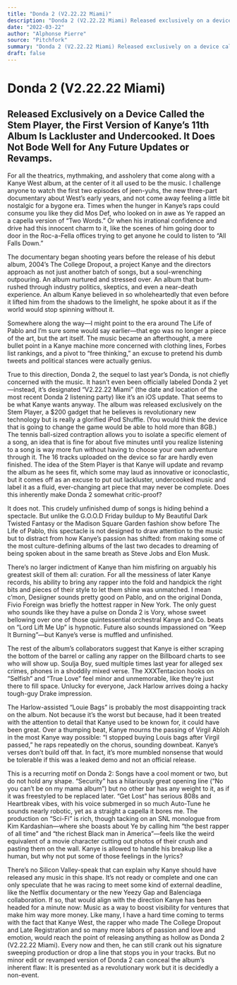 ```yaml
---
title: "Donda 2 (V2.22.22 Miami)"
description: "Donda 2 (V2.22.22 Miami) Released exclusively on a device called the Stem Player. It does not bode well for any future updates or revamps. For all the theatrics, mythmaking, and assholery that come al..."
date: "2022-03-22"
author: "Alphonse Pierre"
source: "Pitchfork"
summary: "Donda 2 (V2.22.22 Miami) Released exclusively on a device called the Stem Player. It does not bode well for any future updates or revamps. For all the theatrics, mythmaking, and assholery that come along with a Kanye West album, at the center of it all used to be the music."
draft: false
---
```


# Donda 2 (V2.22.22 Miami)

## Released Exclusively on a Device Called the Stem Player, the First Version of Kanye’s 11th Album Is Lackluster and Undercooked. It Does Not Bode Well for Any Future Updates or Revamps. 

For all the theatrics, mythmaking, and assholery that come along with a Kanye West album, at the center of it all used to be the music. I challenge anyone to watch the first two episodes of jeen-yuhs, the new three-part documentary about West’s early years, and not come away feeling a little bit nostalgic for a bygone era. Times when the hunger in Kanye’s raps could consume you like they did Mos Def, who looked on in awe as Ye rapped an a capella version of “Two Words.” Or when his irrational confidence and drive had this innocent charm to it, like the scenes of him going door to door in the Roc-a-Fella offices trying to get anyone he could to listen to “All Falls Down.”

The documentary began shooting years before the release of his debut album, 2004’s The College Dropout, a project Kanye and the directors approach as not just another batch of songs, but a soul-wrenching outpouring. An album nurtured and stressed over. An album that bum-rushed through industry politics, skeptics, and even a near-death experience. An album Kanye believed in so wholeheartedly that even before it lifted him from the shadows to the limelight, he spoke about it as if the world would stop spinning without it.

Somewhere along the way—I might point to the era around The Life of Pablo and I’m sure some would say earlier—that ego was no longer a piece of the art, but the art itself. The music became an afterthought, a mere bullet point in a Kanye machine more concerned with clothing lines, Forbes list rankings, and a pivot to “free thinking,” an excuse to pretend his dumb tweets and political stances were actually genius.

True to this direction, Donda 2, the sequel to last year’s Donda, is not chiefly concerned with the music. It hasn’t even been officially labeled Donda 2 yet—instead, it’s designated “V2.22.22 Miami” (the date and location of the most recent Donda 2 listening party) like it’s an iOS update. That seems to be what Kanye wants anyway. The album was released exclusively on the Stem Player, a $200 gadget that he believes is revolutionary new technology but is really a glorified iPod Shuffle. (You would think the device that is going to change the game would be able to hold more than 8GB.) The tennis ball-sized contraption allows you to isolate a specific element of a song, an idea that is fine for about five minutes until you realize listening to a song is way more fun without having to choose your own adventure through it. The 16 tracks uploaded on the device so far are hardly even finished. The idea of the Stem Player is that Kanye will update and revamp the album as he sees fit, which some may laud as innovative or iconoclastic, but it comes off as an excuse to put out lackluster, undercooked music and label it as a fluid, ever-changing art piece that may never be complete. Does this inherently make Donda 2 somewhat critic-proof?

It does not. This crudely unfinished dump of songs is hiding behind a spectacle. But unlike the G.O.O.D Friday buildup to My Beautiful Dark Twisted Fantasy or the Madison Square Garden fashion show before The Life of Pablo, this spectacle is not designed to draw attention to the music but to distract from how Kanye’s passion has shifted: from making some of the most culture-defining albums of the last two decades to dreaming of being spoken about in the same breath as Steve Jobs and Elon Musk.

There’s no larger indictment of Kanye than him misfiring on arguably his greatest skill of them all: curation. For all the messiness of later Kanye records, his ability to bring any rapper into the fold and handpick the right bits and pieces of their style to let them shine was unmatched. I mean c’mon, Desiigner sounds pretty good on Pablo, and on the original Donda, Fivio Foreign was briefly the hottest rapper in New York. The only guest who sounds like they have a pulse on Donda 2 is Vory, whose sweet bellowing over one of those quintessential orchestral Kanye and Co. beats on “Lord Lift Me Up” is hypnotic. Future also sounds impassioned on “Keep It Burning”—but Kanye’s verse is muffled and unfinished.

The rest of the album’s collaborators suggest that Kanye is either scraping the bottom of the barrel or calling any rapper on the Billboard charts to see who will show up. Soulja Boy, sued multiple times last year for alleged sex crimes, phones in a shoddily mixed verse. The XXXTentacion hooks on “Selfish” and “True Love” feel minor and unmemorable, like they’re just there to fill space. Unlucky for everyone, Jack Harlow arrives doing a hacky tough-guy Drake impression.

The Harlow-assisted “Louie Bags” is probably the most disappointing track on the album. Not because it’s the worst but because, had it been treated with the attention to detail that Kanye used to be known for, it could have been great. Over a thumping beat, Kanye mourns the passing of Virgil Abloh in the most Kanye way possible: “I stopped buying Louis bags after Virgil passed,” he raps repeatedly on the chorus, sounding downbeat. Kanye’s verses don’t build off that. In fact, it’s more mumbled nonsense that would be tolerable if this was a leaked demo and not an official release.

This is a recurring motif on Donda 2: Songs have a cool moment or two, but do not hold any shape. “Security” has a hilariously great opening line (“No you can’t be on my mama album”) but no other bar has any weight to it, as if it was freestyled to be replaced later. “Get Lost” has serious 808s and Heartbreak vibes, with his voice submerged in so much Auto-Tune he sounds nearly robotic, yet as a straight a capella it bores me. The production on “Sci-Fi” is rich, though tacking on an SNL monologue from Kim Kardashian—where she boasts about Ye by calling him “the best rapper of all time” and “the richest Black man in America”—feels like the weird equivalent of a movie character cutting out photos of their crush and pasting them on the wall. Kanye is allowed to handle his breakup like a human, but why not put some of those feelings in the lyrics?

There’s no Silicon Valley-speak that can explain why Kanye should have released any music in this shape. It’s not ready or complete and one can only speculate that he was racing to meet some kind of external deadline, like the Netflix documentary or the new Yeezy Gap and Balenciaga collaboration. If so, that would align with the direction Kanye has been headed for a minute now: Music as a way to boost visibility for ventures that make him way more money. Like many, I have a hard time coming to terms with the fact that Kanye West, the rapper who made The College Dropout and Late Registration and so many more labors of passion and love and emotion, would reach the point of releasing anything as hollow as Donda 2 (V2.22.22 Miami). Every now and then, he can still crank out his signature sweeping production or drop a line that stops you in your tracks. But no minor edit or revamped version of Donda 2 can conceal the album’s inherent flaw: It is presented as a revolutionary work but it is decidedly a non-event.
